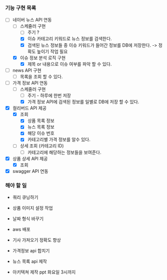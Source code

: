 ### 기능 구현 목록

- [ ] 네이버 뉴스 API 연동
    - [ ] 스케쥴러 구현
        - [ ] 주기 ?
        - [x] 이슈 카테고리 키워드로 뉴스 정보를 검색한다. 
        - [x] 검색된 뉴스 정보들 중 이슈 키워드가 들어간 정보를 DB에 저장한다.
          -> 정확도 높이기 작업 필요                
    - [x] 이슈 정보 분석 로직 구현
        - [x] 제목 or 내용으로 이슈 여부를 파악 할 수 있다.

- [ ] news API 구현
    - [ ] 목록을 조회 할 수 있다.
  
- [ ] 가격 정보 API 연동
    - [ ] 스케줄러 구현
        - [ ] 주기 - 하루에 한번 저장
        - [x] 가격 정보 API에 검색된 정보를 일별로 DB에 저장 할 수 있다.
    
- [x] 컬리버드 API 제공
    - [x] 조회
        - [x] 상품 목록 정보
        - [x] 뉴스 목록 정보
        - [x] 해당 이슈 번호
        - [x] 카테고리별 가격 정보를 알수 있다.
    - [ ] 상세 조회 (카테고리 ID)
        - [ ] 카테고리에 해당하는 정보들을 보여준다. 

- [x] 상품 상세 API 제공
    - [x] 조회
- [x] swagger API 연동

### 해야 할 일
- 쿼리 큐닝하기
- 상품 이미지 설정 작업
- 날짜 형식 바꾸기
- aws 배포
- 기사 가져오기 정확도 향상
  
- 가격정보 api 합치기
- 뉴스 목록 api 제작
  
- 아키텍쳐 제작 ppt 화요일 3시까지